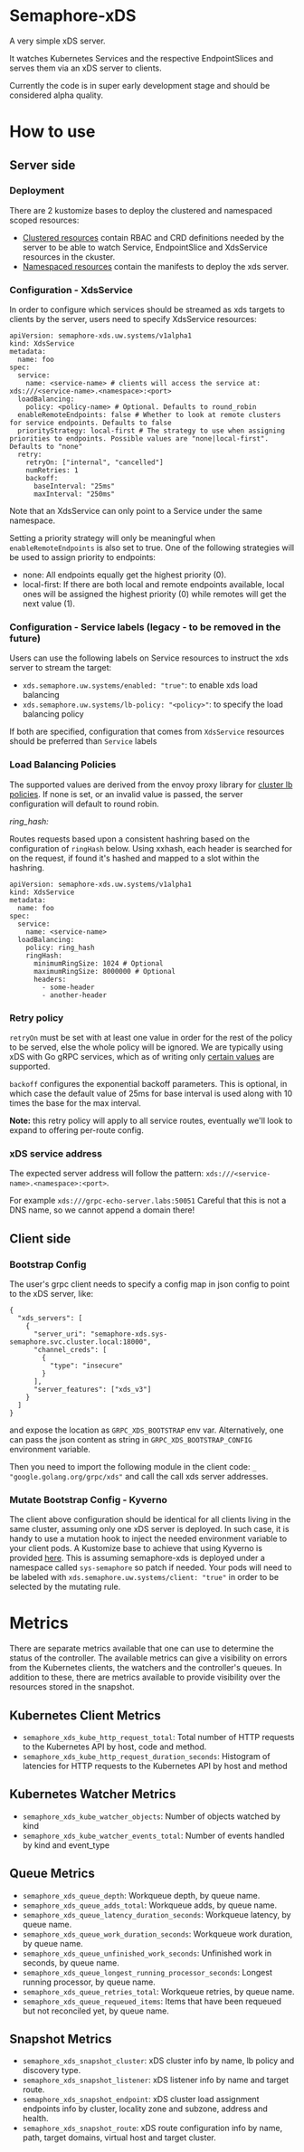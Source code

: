 # Semaphore-xDS

A very simple xDS server.

It watches Kubernetes Services and the respective EndpointSlices and serves them
via an xDS server to clients.

Currently the code is in super early development stage and should be considered
alpha quality.

# How to use

## Server side

### Deployment

There are 2 kustomize bases to deploy the clustered and namespaced scoped
resources:
- [Clustered resources](./deploy/kustomize/cluster/) contain RBAC and CRD
  definitions needed by the server to be able to watch Service, EndpointSlice
  and XdsService resources in the ckuster.
- [Namespaced resources](./deploy/kustomize/namespaced/) contain the manifests
  to deploy the xds server.

### Configuration - XdsService

In order to configure which services should be streamed as xds targets to
clients by the server, users need to specify XdsService resources:
```
apiVersion: semaphore-xds.uw.systems/v1alpha1
kind: XdsService
metadata:
  name: foo
spec:
  service:
    name: <service-name> # clients will access the service at: xds:///<service-name>.<namespace>:<port>
  loadBalancing:
    policy: <policy-name> # Optional. Defaults to round_robin
  enableRemoteEndpoints: false # Whether to look at remote clusters for service endpoints. Defaults to false
  priorityStrategy: local-first # The strategy to use when assigning priorities to endpoints. Possible values are "none|local-first". Defaults to "none"
  retry:
    retryOn: ["internal", "cancelled"]
    numRetries: 1
    backoff:
      baseInterval: "25ms"
      maxInterval: "250ms"
```

Note that an XdsService can only point to a Service under the same namespace.

Setting a priority strategy will only be meaningful when `enableRemoteEndpoints`
is also set to true. One of the following strategies will be used to assign
priority to endpoints:
- none: All endpoints equally get the highest priority (0).
- local-first: If there are both local and remote endpoints available, local
  ones will be assigned the highest priority (0) while remotes will get the next
  value (1).

### Configuration - Service labels (legacy - to be removed in the future)

Users can use the following labels on Service resources to instruct the xds
server to stream the target:
- `xds.semaphore.uw.systems/enabled: "true"`: to enable xds load balancing
- `xds.semaphore.uw.systems/lb-policy: "<policy>"`: to specify the load
  balancing policy

If both are specified, configuration that comes from `XdsService` resources
should be preferred than `Service` labels

### Load Balancing Policies

The supported values are derived from the envoy proxy library for [cluster lb
policies](https://pkg.go.dev/github.com/envoyproxy/go-control-plane/envoy/config/cluster/v3#Cluster_LbPolicy).
If none is set, or an invalid value is passed, the server configuration will
default to round robin.

*ring_hash:*

Routes requests based upon a consistent hashring based on the configuration of `ringHash` below.
Using xxhash, each header is searched for on the request, if found it's hashed and mapped to
a slot within the hashring.

```
apiVersion: semaphore-xds.uw.systems/v1alpha1
kind: XdsService
metadata:
  name: foo
spec:
  service:
    name: <service-name>
  loadBalancing:
    policy: ring_hash
    ringHash:
      minimumRingSize: 1024 # Optional
      maximumRingSize: 8000000 # Optional
      headers:
        - some-header
        - another-header
```

### Retry policy

`retryOn` must be set with at least one value in order for the rest of the policy to be served, else the whole policy will be ignored.
We are typically using xDS with Go gRPC services, which as of writing only [certain values](https://github.com/grpc/grpc-go/blob/3775f633ce208a524fd882c9b4678b95b8a5a4d4/xds/internal/xdsclient/xdsresource/unmarshal_rds.go#L165-L173) are supported.

`backoff` configures the exponential backoff parameters. This is optional, in which case the default value of 25ms for base interval is used along with 10 times the base for the max interval.

**Note:** this retry policy will apply to all service routes, eventually we'll look to expand to offering per-route config.

### xDS service address

The expected server address will follow the pattern:
`xds:///<service-name>.<namespace>:<port>`.

For example `xds:///grpc-echo-server.labs:50051`
Careful that this is not a DNS name, so we cannot append a domain there!

## Client side

### Bootstrap Config

The user's grpc client needs to specify a config map in json config to point to
the xDS server, like:
```
{
  "xds_servers": [
    {
      "server_uri": "semaphore-xds.sys-semaphore.svc.cluster.local:18000",
      "channel_creds": [
        {
          "type": "insecure"
        }
      ],
      "server_features": ["xds_v3"]          
    }
  ]
}
```
and expose the location as `GRPC_XDS_BOOTSTRAP` env var. Alternatively, one can
pass the json content as string in `GRPC_XDS_BOOTSTRAP_CONFIG` environment
variable.

Then you need to import the following module in the client code:
`_ "google.golang.org/grpc/xds"` and call the call xds server addresses.

### Mutate Bootstrap Config - Kyverno

The client above configuration should be identical for all clients living in the
same cluster, assuming only one xDS server is deployed. In such case, it is
handy to use a mutation hook to inject the needed environment variable to your
client pods. A Kustomize base to achieve that using Kyverno is provided [here](
./deploy/kustomize/kyverno/mutate/). This is assuming semaphore-xds is deployed
under a namespace called `sys-semaphore` so patch if needed. Your pods will need
to be labeled with `xds.semaphore.uw.systems/client: "true"` in order to be
selected by the mutating rule.

# Metrics

There are separate metrics available that one can use to determine the status
of the controller. The available metrics can give a visibility on errors from
the Kubernetes clients, the watchers and the controller's queues. In addition to
these, there are metrics available to provide visibility over the resources
stored in the snapshot.

## Kubernetes Client Metrics

- `semaphore_xds_kube_http_request_total`: Total number of HTTP requests to the
  Kubernetes API by host, code and method.
- `semaphore_xds_kube_http_request_duration_seconds`: Histogram of latencies for
  HTTP requests to the Kubernetes API by host and method

## Kubernetes Watcher Metrics

- `semaphore_xds_kube_watcher_objects`: Number of objects watched by kind
- `semaphore_xds_kube_watcher_events_total`: Number of events handled by kind
  and event_type

## Queue Metrics

- `semaphore_xds_queue_depth`: Workqueue depth, by queue name.
- `semaphore_xds_queue_adds_total`: Workqueue adds, by queue name.
- `semaphore_xds_queue_latency_duration_seconds`: Workqueue latency, by queue
  name.
- `semaphore_xds_queue_work_duration_seconds`: Workqueue work duration, by queue
  name.
- `semaphore_xds_queue_unfinished_work_seconds`: Unfinished work in seconds, by
  queue name.
- `semaphore_xds_queue_longest_running_processor_seconds`: Longest running
  processor, by queue name.
- `semaphore_xds_queue_retries_total`: Workqueue retries, by queue name.
- `semaphore_xds_queue_requeued_items`: Items that have been requeued but not
  reconciled yet, by queue name.

## Snapshot Metrics

- `semaphore_xds_snapshot_cluster`: xDS cluster info by name, lb policy and
  discovery type.
- `semaphore_xds_snapshot_listener`: xDS listener info by name and target route.
- `semaphore_xds_snapshot_endpoint`: xDS cluster load assignment endpoints info
  by cluster, locality zone and subzone, address and health.
- `semaphore_xds_snapshot_route`: xDS route configuration info by name, path,
  target domains, virtual host and target cluster.
